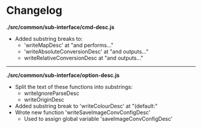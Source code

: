 # Changelog

**./src/common/sub-interface/cmd-desc.js**
* Added substring breaks to:
	* 'writeMapDesc' at "and performs..."
	* 'writeAbsoluteConversionDesc' at "and outputs..."
	* writeRelativeConversionDesc at "and outputs..."

---

**./src/common/sub-interface/option-desc.js**
* Split the text of these functions into substrings:
	* writeIgnoreParseDesc
	* writeOriginDesc
* Added substring break to 'writeColourDesc' at "(default:"
* Wrote new function 'writeSaveImageConvConfigDesc'
	* Used to assign global variable 'saveImageConvConfigDesc'
